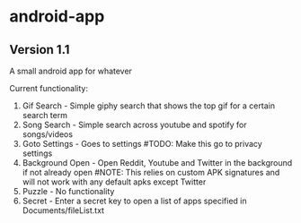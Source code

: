 # android-app
## Version 1.1

A small android app for whatever

Current functionality:
1. Gif Search - Simple giphy search that shows the top gif for a certain search term
2. Song Search - Simple search across youtube and spotify for songs/videos
3. Goto Settings - Goes to settings #TODO: Make this go to privacy settings
4. Background Open - Open Reddit, Youtube and Twitter in the background if not already open #NOTE: This relies on custom APK signatures and will not work with any default apks except Twitter
5. Puzzle - No functionality
6. Secret - Enter a secret key to open a list of apps specified in Documents/fileList.txt